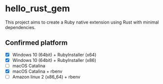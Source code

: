 # hello_rust_gem

This project aims to create a Ruby native extension using Rust with minimal dependencies.

## Confirmed platform

- [x] Windows 10 (64bit) + RubyInstaller (x64)
- [x] Windows 10 (64bit) + RubyInstaller (x86)
- [ ] macOS Catalina
- [x] macOS Catalina + rbenv
- [ ] Amazon linux 2 (x86_64) + rbenv
